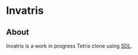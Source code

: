 # Invatris

## About
Invatris is a work in progress Tetris clone using [SDL](http://www.libsdl.org/).

